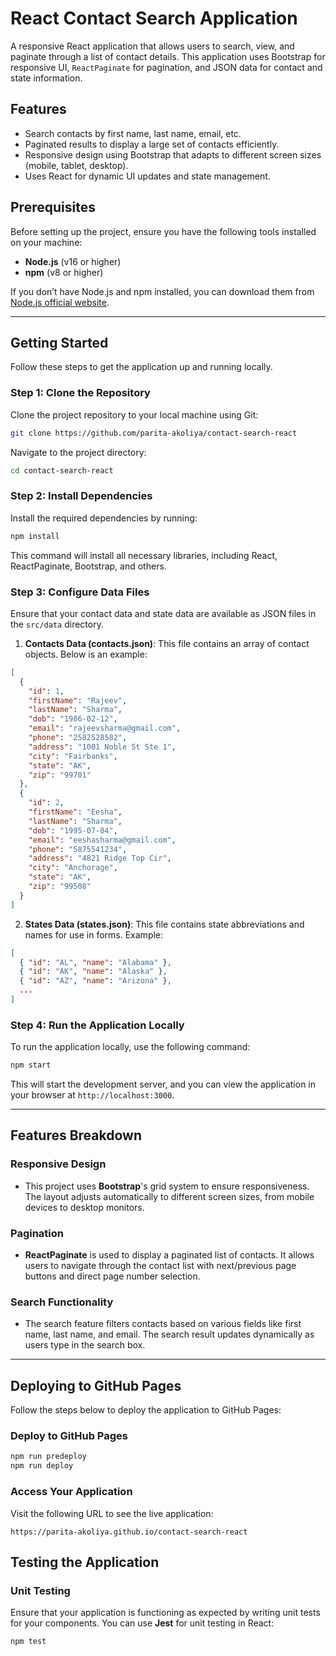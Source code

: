 # React Contact Search Application

A responsive React application that allows users to search, view, and paginate through a list of contact details. This application uses Bootstrap for responsive UI, `ReactPaginate` for pagination, and JSON data for contact and state information.

## **Features**

- Search contacts by first name, last name, email, etc.
- Paginated results to display a large set of contacts efficiently.
- Responsive design using Bootstrap that adapts to different screen sizes (mobile, tablet, desktop).
- Uses React for dynamic UI updates and state management.

## **Prerequisites**

Before setting up the project, ensure you have the following tools installed on your machine:

- **Node.js** (v16 or higher)
- **npm** (v8 or higher)

If you don’t have Node.js and npm installed, you can download them from [Node.js official website](https://nodejs.org/).

---

## **Getting Started**

Follow these steps to get the application up and running locally.

### **Step 1: Clone the Repository**

Clone the project repository to your local machine using Git:

```bash
git clone https://github.com/parita-akoliya/contact-search-react
```

Navigate to the project directory:

```bash
cd contact-search-react
```

### **Step 2: Install Dependencies**

Install the required dependencies by running:

```bash
npm install
```

This command will install all necessary libraries, including React, ReactPaginate, Bootstrap, and others.

### **Step 3: Configure Data Files**

Ensure that your contact data and state data are available as JSON files in the `src/data` directory.

1. **Contacts Data (contacts.json)**: This file contains an array of contact objects. Below is an example:

```json
[
  {
    "id": 1,
    "firstName": "Rajeev",
    "lastName": "Sharma",
    "dob": "1986-02-12",
    "email": "rajeevsharma@gmail.com",
    "phone": "2582528582",
    "address": "1001 Noble St Ste 1",
    "city": "Fairbanks",
    "state": "AK",
    "zip": "99701"
  },
  {
    "id": 2,
    "firstName": "Eesha",
    "lastName": "Sharma",
    "dob": "1995-07-04",
    "email": "eeshasharma@gmail.com",
    "phone": "5875541234",
    "address": "4821 Ridge Top Cir",
    "city": "Anchorage",
    "state": "AK",
    "zip": "99508"
  }
]
```

2. **States Data (states.json)**: This file contains state abbreviations and names for use in forms. Example:

```json
[
  { "id": "AL", "name": "Alabama" },
  { "id": "AK", "name": "Alaska" },
  { "id": "AZ", "name": "Arizona" },
  ...
]
```

### **Step 4: Run the Application Locally**

To run the application locally, use the following command:

```bash
npm start
```

This will start the development server, and you can view the application in your browser at `http://localhost:3000`.

---

## **Features Breakdown**

### **Responsive Design**

- This project uses **Bootstrap**'s grid system to ensure responsiveness. The layout adjusts automatically to different screen sizes, from mobile devices to desktop monitors.
  
### **Pagination**

- **ReactPaginate** is used to display a paginated list of contacts. It allows users to navigate through the contact list with next/previous page buttons and direct page number selection.

### **Search Functionality**

- The search feature filters contacts based on various fields like first name, last name, and email. The search result updates dynamically as users type in the search box.

---

## **Deploying to GitHub Pages**

Follow the steps below to deploy the application to GitHub Pages:

### **Deploy to GitHub Pages**


```bash
npm run predeploy
npm run deploy
```

### **Access Your Application**

Visit the following URL to see the live application:

```
https://parita-akoliya.github.io/contact-search-react
```

## **Testing the Application**

### **Unit Testing**

Ensure that your application is functioning as expected by writing unit tests for your components. You can use **Jest** for unit testing in React:

```bash
npm test
```